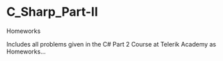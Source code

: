 # C_Sharp_Part-II
Homeworks

Includes all problems given in the C# Part 2 Course at Telerik Academy as Homeworks... 
